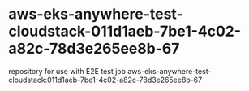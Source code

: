 # aws-eks-anywhere-test-cloudstack-011d1aeb-7be1-4c02-a82c-78d3e265ee8b-67
repository for use with E2E test job aws-eks-anywhere-test-cloudstack:011d1aeb-7be1-4c02-a82c-78d3e265ee8b-67
